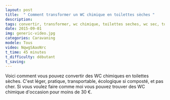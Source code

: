 ```yaml
---
layout: post
title:  " Comment transformer un WC chimique en toilettes sèches "
description: 
tags: convertir, transformer, wc chimique, toilettes seches, wc sec, tuto, diy, caravane, camping car,
date: 2015-09-01 
img: generic-video.jpg
categories: Caravaning
modele: Tous 
video: NqwgSAaoNrc
t_time: 45 minutes
t_difficulty: débutant
t_saving: 
---
```

Voici comment vous pouvez convertir des WC chimiques en toilettes sèches. C'est léger, pratique, transportable, écologique si composté, et pas cher.
Si vous voulez faire comme moi vous pouvez trouver des WC chimique d'occasion pour moins de 30 €.